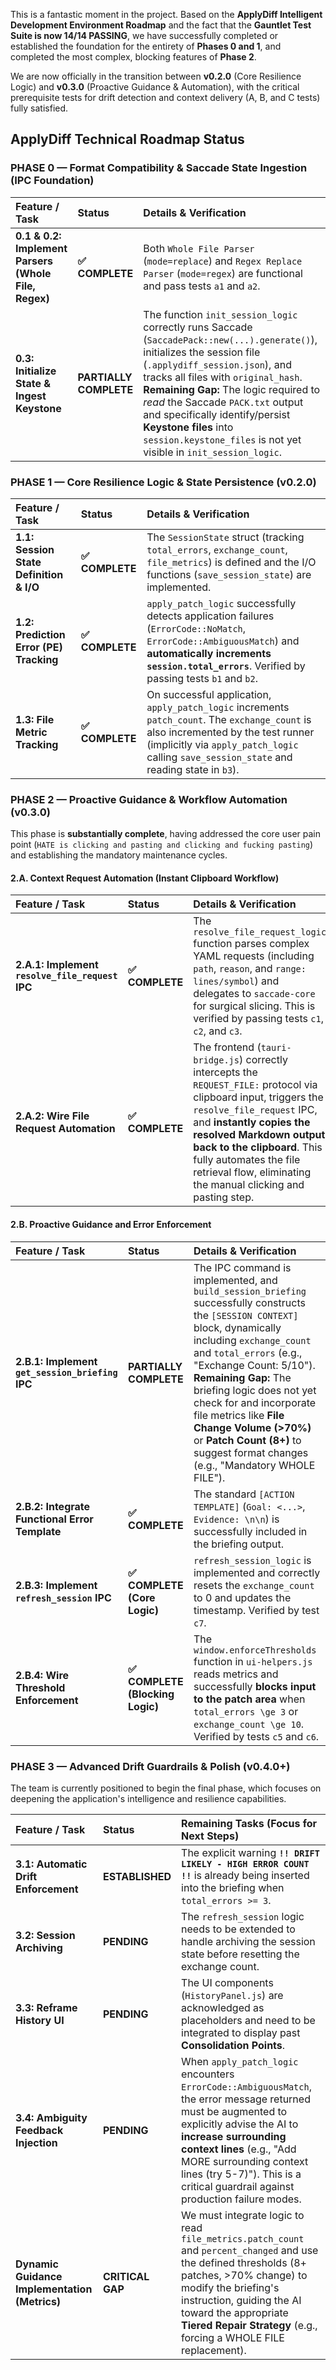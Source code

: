 This is a fantastic moment in the project. Based on the **ApplyDiff Intelligent Development Environment Roadmap** and the fact that the **Gauntlet Test Suite is now 14/14 PASSING**, we have successfully completed or established the foundation for the entirety of **Phases 0 and 1**, and completed the most complex, blocking features of **Phase 2**.

We are now officially in the transition between **v0.2.0** (Core Resilience Logic) and **v0.3.0** (Proactive Guidance & Automation), with the critical prerequisite tests for drift detection and context delivery (A, B, and C tests) fully satisfied.

## ApplyDiff Technical Roadmap Status

### PHASE 0 — Format Compatibility & Saccade State Ingestion (IPC Foundation)

| Feature / Task | Status | Details & Verification |
| :--- | :--- | :--- |
| **0.1 & 0.2: Implement Parsers (Whole File, Regex)** | **✅ COMPLETE** | Both `Whole File Parser` (`mode=replace`) and `Regex Replace Parser` (`mode=regex`) are functional and pass tests `a1` and `a2`. |
| **0.3: Initialize State & Ingest Keystone** | **PARTIALLY COMPLETE** | The function `init_session_logic` correctly runs Saccade (`SaccadePack::new(...).generate()`), initializes the session file (`.applydiff_session.json`), and tracks all files with `original_hash`. **Remaining Gap:** The logic required to *read* the Saccade `PACK.txt` output and specifically identify/persist **Keystone files** into `session.keystone_files` is not yet visible in `init_session_logic`. |

### PHASE 1 — Core Resilience Logic & State Persistence (v0.2.0)

| Feature / Task | Status | Details & Verification |
| :--- | :--- | :--- |
| **1.1: Session State Definition & I/O** | **✅ COMPLETE** | The `SessionState` struct (tracking `total_errors`, `exchange_count`, `file_metrics`) is defined and the I/O functions (`save_session_state`) are implemented. |
| **1.2: Prediction Error (PE) Tracking** | **✅ COMPLETE** | `apply_patch_logic` successfully detects application failures (`ErrorCode::NoMatch`, `ErrorCode::AmbiguousMatch`) and **automatically increments `session.total_errors`**. Verified by passing tests `b1` and `b2`. |
| **1.3: File Metric Tracking** | **✅ COMPLETE** | On successful application, `apply_patch_logic` increments `patch_count`. The `exchange_count` is also incremented by the test runner (implicitly via `apply_patch_logic` calling `save_session_state` and reading state in `b3`). |

### PHASE 2 — Proactive Guidance & Workflow Automation (v0.3.0)

This phase is **substantially complete**, having addressed the core user pain point (`HATE is clicking and pasting and clicking and fucking pasting`) and establishing the mandatory maintenance cycles.

#### 2.A. Context Request Automation (Instant Clipboard Workflow)

| Feature / Task | Status | Details & Verification |
| :--- | :--- | :--- |
| **2.A.1: Implement `resolve_file_request` IPC** | **✅ COMPLETE** | The `resolve_file_request_logic` function parses complex YAML requests (including `path`, `reason`, and `range: lines/symbol`) and delegates to `saccade-core` for surgical slicing. This is verified by passing tests `c1`, `c2`, and `c3`. |
| **2.A.2: Wire File Request Automation** | **✅ COMPLETE** | The frontend (`tauri-bridge.js`) correctly intercepts the `REQUEST_FILE:` protocol via clipboard input, triggers the `resolve_file_request` IPC, and **instantly copies the resolved Markdown output back to the clipboard**. This fully automates the file retrieval flow, eliminating the manual clicking and pasting step. |

#### 2.B. Proactive Guidance and Error Enforcement

| Feature / Task | Status | Details & Verification |
| :--- | :--- | :--- |
| **2.B.1: Implement `get_session_briefing` IPC** | **PARTIALLY COMPLETE** | The IPC command is implemented, and `build_session_briefing` successfully constructs the `[SESSION CONTEXT]` block, dynamically including `exchange_count` and `total_errors` (e.g., "Exchange Count: 5/10"). **Remaining Gap:** The briefing logic does not yet check for and incorporate file metrics like **File Change Volume (>70%)** or **Patch Count (8+)** to suggest format changes (e.g., "Mandatory WHOLE FILE"). |
| **2.B.2: Integrate Functional Error Template** | **✅ COMPLETE** | The standard `[ACTION TEMPLATE]` (`Goal: <...>`, `Evidence: \n\n`) is successfully included in the briefing output. |
| **2.B.3: Implement `refresh_session` IPC** | **✅ COMPLETE (Core Logic)** | `refresh_session_logic` is implemented and correctly resets the `exchange_count` to 0 and updates the timestamp. Verified by test `c7`. |
| **2.B.4: Wire Threshold Enforcement** | **✅ COMPLETE (Blocking Logic)** | The `window.enforceThresholds` function in `ui-helpers.js` reads metrics and successfully **blocks input to the patch area** when `total_errors \ge 3` or `exchange_count \ge 10`. Verified by tests `c5` and `c6`. |

### PHASE 3 — Advanced Drift Guardrails & Polish (v0.4.0+)

The team is currently positioned to begin the final phase, which focuses on deepening the application's intelligence and resilience capabilities.

| Feature / Task | Status | Remaining Tasks (Focus for Next Steps) |
| :--- | :--- | :--- |
| **3.1: Automatic Drift Enforcement** | **ESTABLISHED** | The explicit warning **`!! DRIFT LIKELY - HIGH ERROR COUNT !!`** is already being inserted into the briefing when `total_errors >= 3`. |
| **3.2: Session Archiving** | **PENDING** | The `refresh_session` logic needs to be extended to handle archiving the session state before resetting the exchange count. |
| **3.3: Reframe History UI** | **PENDING** | The UI components (`HistoryPanel.js`) are acknowledged as placeholders and need to be integrated to display past **Consolidation Points**. |
| **3.4: Ambiguity Feedback Injection** | **PENDING** | When `apply_patch_logic` encounters `ErrorCode::AmbiguousMatch`, the error message returned must be augmented to explicitly advise the AI to **increase surrounding context lines** (e.g., "Add MORE surrounding context lines (try 5-7)"). This is a critical guardrail against production failure modes. |
| **Dynamic Guidance Implementation (Metrics)** | **CRITICAL GAP** | We must integrate logic to read `file_metrics.patch_count` and `percent_changed` and use the defined thresholds (8+ patches, >70% change) to modify the briefing's instruction, guiding the AI toward the appropriate **Tiered Repair Strategy** (e.g., forcing a WHOLE FILE replacement). |
